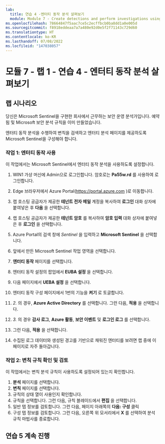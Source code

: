 ```yaml
---
lab:
  title: 연습 4 -엔터티 동작 분석 살펴보기
  module: Module 7 - Create detections and perform investigations using Microsoft Sentinel
ms.openlocfilehash: 78664847f5aac7ce5c2ecffbcb0ba8dd1a0e005d
ms.sourcegitcommit: f8918eddeaa7a7a480e92d0e5f2f71143c729d60
ms.translationtype: HT
ms.contentlocale: ko-KR
ms.lasthandoff: 07/08/2022
ms.locfileid: "147038057"
---
```

# <a name="module-7---lab-1---exercise-4---explore-entity-behavior-analytics"></a>모듈 7 - 랩 1 - 연습 4 - 엔터티 동작 분석 살펴보기

## <a name="lab-scenario"></a>랩 시나리오

당신은 Microsoft Sentinel을 구현한 회사에서 근무하는 보안 운영 분석가입니다. 예약됨 및 Microsoft 보안 분석 규칙을 이미 만들었습니다. 


엔터티 동작 분석을 수행하여 변칙을 검색하고 엔터티 분석 페이지를 제공하도록 Microsoft Sentinel을 구성해야 합니다.


### <a name="task-1-enable-entity-behavior"></a>작업 1: 엔터티 동작 사용 

이 작업에서는 Microsoft Sentinel에서 엔터티 동작 분석을 사용하도록 설정합니다.

1. WIN1 가상 머신에 Admin으로 로그인합니다. 암호로는 **Pa55w.rd** 를 사용하여 로그인합니다.  

1. Edge 브라우저에서 Azure Portal(https://portal.azure.com )로 이동합니다.

1. 랩 호스팅 공급자가 제공한 **테넌트 전자 메일** 계정을 복사하여 **로그인** 대화 상자에 붙여넣은 후 **다음** 을 선택합니다.

1. 랩 호스팅 공급자가 제공한 **테넌트 암호** 를 복사하여 **암호 입력** 대화 상자에 붙여넣은 후 **로그인** 을 선택합니다.

1. Azure Portal의 검색 창에 *Sentinel* 을 입력하고 **Microsoft Sentinel** 을 선택합니다.

1. 앞에서 만든 Microsoft Sentinel 작업 영역을 선택합니다.

1. **엔터티 동작** 페이지를 선택합니다.
1. 엔터티 동작 설정의 팝업에서 **EUBA 설정** 을 선택합니다.
1. 다음 페이지에서 **UEBA 설정** 을 선택합니다.
1. 엔터티 동작 구성 페이지에서 1번의 기능을 **켜기** 로 토글합니다. 
1. *2.* 의 경우, **Azure Active Directory** 를 선택합니다. 그런 다음, **적용** 을 선택합니다.
1. *3.* 의 경우 **감사 로그**, **Azure 활동**, **보안 이벤트** 및 **로그인 로그** 를 선택합니다. 
1. 그런 다음, **적용** 을 선택합니다.
1. 수집된 로그 데이터와 생성된 경고를 기반으로 채워진 엔터티를 보려면 랩 중에 이 페이지로 자주 돌아갑니다.


### <a name="task-2-confirm-and-review-anomalies-rules"></a>작업 2: 변칙 규칙 확인 및 검토

이 작업에서는 변칙 분석 규칙이 사용하도록 설정되어 있는지 확인합니다.

1. **분석** 페이지를 선택합니다.
1. **변칙** 페이지를 선택합니다.
1. 규칙의 상태 열이 사용인지 확인합니다.
1. 규칙을 선택합니다. 그런 다음, 규칙 블레이드에서 **편집** 을 선택합니다.
1. 일반 탭 정보를 검토합니다. 그런 다음, 페이지 아래쪽의 **다음: 구성** 클릭
1. 구성 탭 정보를 검토합니다. 그런 다음, 오른쪽 위 모서리에서 **X** 를 선택하여 분석 규칙 마법사를 종료합니다.


## <a name="proceed-to-exercise-5"></a>연습 5 계속 진행

